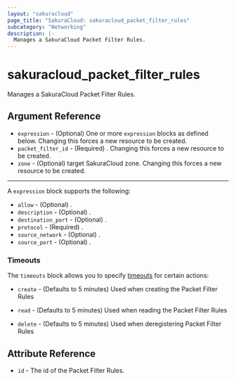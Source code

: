 ```yaml
---
layout: "sakuracloud"
page_title: "SakuraCloud: sakuracloud_packet_filter_rules"
subcategory: "Networking"
description: |-
  Manages a SakuraCloud Packet Filter Rules.
---
```


# sakuracloud_packet_filter_rules

Manages a SakuraCloud Packet Filter Rules.

## Argument Reference

* `expression` - (Optional) One or more `expression` blocks as defined below. Changing this forces a new resource to be created.
* `packet_filter_id` - (Required) . Changing this forces a new resource to be created.
* `zone` - (Optional) target SakuraCloud zone. Changing this forces a new resource to be created.


---

A `expression` block supports the following:

* `allow` - (Optional) .
* `description` - (Optional) .
* `destination_port` - (Optional) .
* `protocol` - (Required) .
* `source_network` - (Optional) .
* `source_port` - (Optional) .


### Timeouts

The `timeouts` block allows you to specify [timeouts](https://www.terraform.io/docs/configuration/resources.html#timeouts) for certain actions:

* `create` - (Defaults to 5 minutes) Used when creating the Packet Filter Rules

* `read` -   (Defaults to 5 minutes) Used when reading the Packet Filter Rules


* `delete` - (Defaults to 5 minutes) Used when deregistering Packet Filter Rules



## Attribute Reference

* `id` - The id of the Packet Filter Rules.




